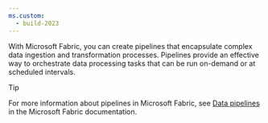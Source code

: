 ```yaml
---
ms.custom:
  - build-2023
---
```

With Microsoft Fabric, you can create pipelines that encapsulate complex data ingestion and transformation processes. Pipelines provide an effective way to orchestrate data processing tasks that can be run on-demand or at scheduled intervals.

> [!TIP]
> For more information about pipelines in Microsoft Fabric, see [Data pipelines](/fabric/data-factory/data-factory-overview) in the Microsoft Fabric documentation.
